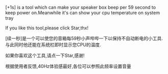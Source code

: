 [+1s] is a tool which can make your speaker box beep per 59 second to keep power on.Meanwhile it's can show your cpu temperature on system tray

If you like this tool,please click Star,thx!

[续一秒]是一个可以使您的音箱每59秒小声哔哔一下以保持不自动断电的小工具.与此同时他还能在系统栏即时显示您CPU的温度.

如果你喜欢这个工具,请点一下Star,感谢!

根据使用者反馈,40Hz体验感最好,各位可以参照此频率设置音量
